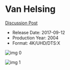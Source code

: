 # Van Helsing

[Discussion Post](https://www.avsforum.com/threads/bass-eq-for-filtered-movies.2995212/post-57022658)

* Release Date: 2017-09-12
* Production Year: 2004
* Format: 4K/UHD/DTS:X

![img 0](https://i.imgur.com/Oeqajkr.jpg)

![img 1](https://i.imgur.com/IjIBePj.jpg)

